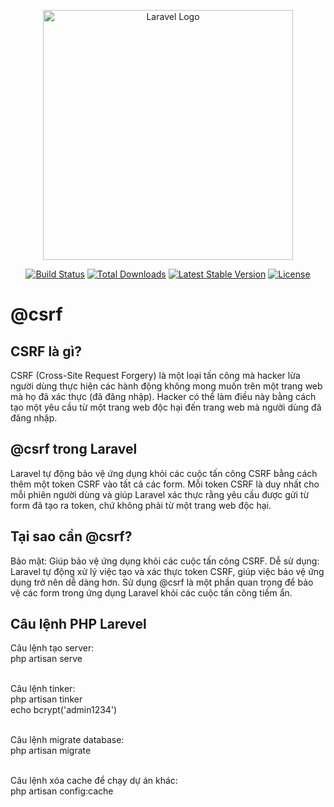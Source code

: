 <p align="center"><a href="https://laravel.com" target="_blank"><img src="https://raw.githubusercontent.com/laravel/art/master/logo-lockup/5%20SVG/2%20CMYK/1%20Full%20Color/laravel-logolockup-cmyk-red.svg" width="400" alt="Laravel Logo"></a></p>

<p align="center">
<a href="https://github.com/laravel/framework/actions"><img src="https://github.com/laravel/framework/workflows/tests/badge.svg" alt="Build Status"></a>
<a href="https://packagist.org/packages/laravel/framework"><img src="https://img.shields.io/packagist/dt/laravel/framework" alt="Total Downloads"></a>
<a href="https://packagist.org/packages/laravel/framework"><img src="https://img.shields.io/packagist/v/laravel/framework" alt="Latest Stable Version"></a>
<a href="https://packagist.org/packages/laravel/framework"><img src="https://img.shields.io/packagist/l/laravel/framework" alt="License"></a>
</p>

<h1>@csrf</h1>
<h2> CSRF là gì?</h2>
CSRF (Cross-Site Request Forgery) là một loại tấn công mà hacker lừa người dùng thực hiện các hành động không mong muốn trên một trang web mà họ đã xác thực (đã đăng nhập). Hacker có thể làm điều này bằng cách tạo một yêu cầu từ một trang web độc hại đến trang web mà người dùng đã đăng nhập.

<h2>@csrf trong Laravel</h2>
Laravel tự động bảo vệ ứng dụng khỏi các cuộc tấn công CSRF bằng cách thêm một token CSRF vào tất cả các form. Mỗi token CSRF là duy nhất cho mỗi phiên người dùng và giúp Laravel xác thực rằng yêu cầu được gửi từ form đã tạo ra token, chứ không phải từ một trang web độc hại.

<h2>Tại sao cần @csrf?</h2>
Bảo mật: Giúp bảo vệ ứng dụng khỏi các cuộc tấn công CSRF.
Dễ sử dụng: Laravel tự động xử lý việc tạo và xác thực token CSRF, giúp việc bảo vệ ứng dụng trở nên dễ dàng hơn.
Sử dụng @csrf là một phần quan trọng để bảo vệ các form trong ứng dụng Laravel khỏi các cuộc tấn công tiềm ẩn.

<h2>Câu lệnh PHP Larevel</h2>
Câu lệnh tạo server:<br>
php artisan serve<br>
<br>

Câu lệnh tinker:<br>
php artisan tinker <br>
echo bcrypt('admin1234') <br>
<br>

Câu lệnh migrate database:<br>
php artisan migrate<br>
<br>

Câu lệnh xóa cache để chạy dự án khác:<br>
php artisan config:cache <br>
<br>
